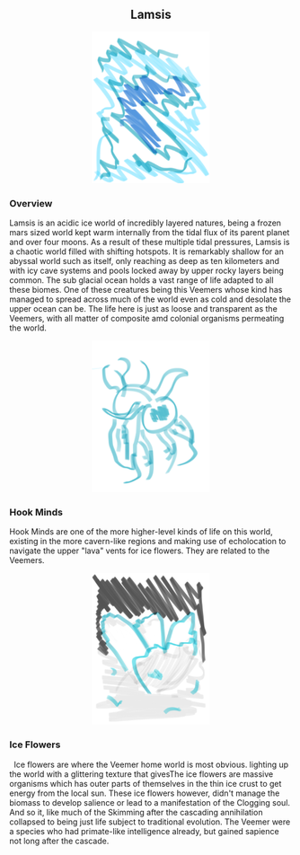 
<h2 align="center">Lamsis
</h2>
<p align="center">
<img src="https://github.com/Insculpo/Sandbox_Galaxy/blob/Galactic/Stellar_Abyss_Setting_Bible/Photo_Directory/Lamsis.png" width="210" height="270">
</p>

### Overview

Lamsis is an acidic ice world of incredibly layered natures, being a frozen mars sized world kept warm internally from the tidal flux of its parent planet and over four moons.  As a result of these multiple tidal pressures, Lamsis is a chaotic world filled with shifting hotspots.  It is remarkably shallow for an abyssal world such as itself, only reaching as deep as ten kilometers and with icy cave systems and pools locked away by upper rocky layers being common.  The sub glacial ocean holds a vast range of life adapted to all these biomes.  One of these creatures being this Veemers whose kind has managed to spread across much of the world even as cold and desolate the upper ocean can be.  The life here is just as loose and transparent as the Veemers, with all matter of composite amd colonial organisms permeating the world.

<p align="center">
<img src="https://github.com/Insculpo/Sandbox_Galaxy/blob/Galactic/Stellar_Abyss_Setting_Bible/Photo_Directory/Hook_Mind.png" width="210" height="270">
</p>

### Hook Minds

Hook Minds are one of the more higher-level kinds of life on this world, existing in the more cavern-like regions and making use of echolocation to navigate the upper "lava" vents for ice flowers.  They are related to the Veemers.

<p align="center">
<img src="https://github.com/Insculpo/Sandbox_Galaxy/blob/Galactic/Stellar_Abyss_Setting_Bible/Photo_Directory/Ice_Flower.png" width="210" height="270">
</p>

### Ice Flowers
 
Ice flowers are where the Veemer home world is most obvious. lighting up the world with a glittering texture that givesThe ice flowers are massive organisms which has outer parts of themselves in the thin ice crust to get energy from the local sun.  These ice flowers however, didn't manage the biomass to develop salience or lead to a manifestation of the Clogging soul.  And so it, like much of the Skimming after the cascading annihilation collapsed to being just life subject to traditional evolution.  The Veemer were a species who had primate-like intelligence already, but gained sapience not long after the cascade.  
